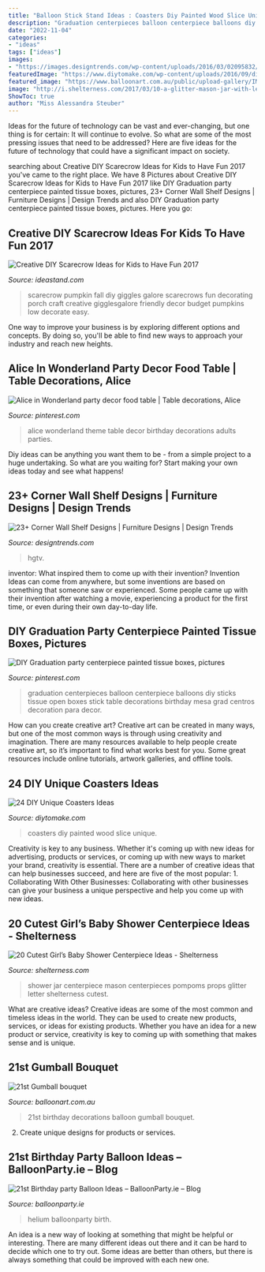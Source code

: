 ```yaml
---
title: "Balloon Stick Stand Ideas : Coasters Diy Painted Wood Slice Unique"
description: "Graduation centerpieces balloon centerpiece balloons diy sticks tissue open boxes stick table decorations birthday mesa grad centros decoration para decor"
date: "2022-11-04"
categories:
- "ideas"
tags: ["ideas"]
images:
- "https://images.designtrends.com/wp-content/uploads/2016/03/02095832/Custom-Desk-Corner-Shelve-.jpeg"
featuredImage: "https://www.diytomake.com/wp-content/uploads/2016/09/diy-painted-wood-slice-coasters.jpg"
featured_image: "https://www.balloonart.com.au/public/upload-gallery/IMG_0007.jpg"
image: "http://i.shelterness.com/2017/03/10-a-glitter-mason-jar-with-letter-props-and-pompoms.jpg"
ShowToc: true
author: "Miss Alessandra Steuber"
---
```



Ideas for the future of technology can be vast and ever-changing, but one thing is for certain: It will continue to evolve. So what are some of the most pressing issues that need to be addressed? Here are five ideas for the future of technology that could have a significant impact on society.

	

		
searching about Creative DIY Scarecrow Ideas for Kids to Have Fun 2017 you've came to the right place. We have 8 Pictures about Creative DIY Scarecrow Ideas for Kids to Have Fun 2017 like DIY Graduation party centerpiece painted tissue boxes, pictures, 23+ Corner Wall Shelf Designs | Furniture Designs | Design Trends and also DIY Graduation party centerpiece painted tissue boxes, pictures. Here you go:
		
    
## Creative DIY Scarecrow Ideas For Kids To Have Fun 2017

<img loading=lazy src="http://ideastand.com/wp-content/uploads/2015/11/diy-scarecrow-ideas/9-diy-scarecrow-ideas-for-kids-to-have-fun.jpg" onerror="this.onerror=null;this.src='https://tse1.mm.bing.net/th?id=OIP.HYMl0X_MF4xMLmhaIYFYrQHaLH&amp;pid=15.1';" alt="Creative DIY Scarecrow Ideas for Kids to Have Fun 2017">

_Source: ideastand.com_

>scarecrow pumpkin fall diy giggles galore scarecrows fun decorating porch craft creative gigglesgalore friendly decor budget pumpkins low decorate easy. 

	

One way to improve your business is by exploring different options and concepts. By doing so, you'll be able to find new ways to approach your industry and reach new heights.

    
## Alice In Wonderland Party Decor Food Table | Table Decorations, Alice

<img loading=lazy src="https://i.pinimg.com/736x/95/71/21/957121342a26611409d77f5dac1af265.jpg" onerror="this.onerror=null;this.src='https://tse3.mm.bing.net/th?id=OIP.PqH5vSX0zOkH6Gs3xwXLTAHaJ4&amp;pid=15.1';" alt="Alice in Wonderland party decor food table | Table decorations, Alice">

_Source: pinterest.com_

>alice wonderland theme table decor birthday decorations adults parties. 

	

Diy ideas can be anything you want them to be - from a simple project to a huge undertaking. So what are you waiting for? Start making your own ideas today and see what happens!

    
## 23+ Corner Wall Shelf Designs | Furniture Designs | Design Trends

<img loading=lazy src="https://images.designtrends.com/wp-content/uploads/2016/03/02095832/Custom-Desk-Corner-Shelve-.jpeg" onerror="this.onerror=null;this.src='https://tse4.mm.bing.net/th?id=OIP.fS2utaDlZpgnFKujTX3eogHaFj&amp;pid=15.1';" alt="23+ Corner Wall Shelf Designs | Furniture Designs | Design Trends">

_Source: designtrends.com_

>hgtv. 

	

inventor: What inspired them to come up with their invention?
Invention Ideas can come from anywhere, but some inventions are based on something that someone saw or experienced. Some people came up with their invention after watching a movie, experiencing a product for the first time, or even during their own day-to-day life.

    
## DIY Graduation Party Centerpiece Painted Tissue Boxes, Pictures

<img loading=lazy src="https://i.pinimg.com/originals/16/5e/fa/165efa55c387df4108f76e9e446514af.jpg" onerror="this.onerror=null;this.src='https://tse3.mm.bing.net/th?id=OIP.RXFHa3-4nx24yLi0R_1TKQHaJ4&amp;pid=15.1';" alt="DIY Graduation party centerpiece painted tissue boxes, pictures">

_Source: pinterest.com_

>graduation centerpieces balloon centerpiece balloons diy sticks tissue open boxes stick table decorations birthday mesa grad centros decoration para decor. 

	

How can you create creative art?
Creative art can be created in many ways, but one of the most common ways is through using creativity and imagination. There are many resources available to help people create creative art, so it’s important to find what works best for you. Some great resources include online tutorials, artwork galleries, and offline tools.

    
## 24 DIY Unique Coasters Ideas

<img loading=lazy src="https://www.diytomake.com/wp-content/uploads/2016/09/diy-painted-wood-slice-coasters.jpg" onerror="this.onerror=null;this.src='https://tse2.mm.bing.net/th?id=OIP.KhFngfazLngYziiX0UDR4wHaKv&amp;pid=15.1';" alt="24 DIY Unique Coasters Ideas">

_Source: diytomake.com_

>coasters diy painted wood slice unique. 

	

Creativity is key to any business. Whether it's coming up with new ideas for advertising, products or services, or coming up with new ways to market your brand, creativity is essential. There are a number of creative ideas that can help businesses succeed, and here are five of the most popular: 1. Collaborating With Other Businesses: Collaborating with other businesses can give your business a unique perspective and help you come up with new ideas.

    
## 20 Cutest Girl’s Baby Shower Centerpiece Ideas - Shelterness

<img loading=lazy src="http://i.shelterness.com/2017/03/10-a-glitter-mason-jar-with-letter-props-and-pompoms.jpg" onerror="this.onerror=null;this.src='https://tse2.mm.bing.net/th?id=OIP.7vdJUj2HmwRkqeDoc5ZWMQHaMM&amp;pid=15.1';" alt="20 Cutest Girl’s Baby Shower Centerpiece Ideas - Shelterness">

_Source: shelterness.com_

>shower jar centerpiece mason centerpieces pompoms props glitter letter shelterness cutest. 

	

What are creative ideas?
Creative ideas are some of the most common and timeless ideas in the world. They can be used to create new products, services, or ideas for existing products. Whether you have an idea for a new product or service, creativity is key to coming up with something that makes sense and is unique.

    
## 21st Gumball Bouquet

<img loading=lazy src="https://www.balloonart.com.au/public/upload-gallery/IMG_0007.jpg" onerror="this.onerror=null;this.src='https://tse3.mm.bing.net/th?id=OIP.Qg2e2xQDjFcvGu6VIebTygHaLH&amp;pid=15.1';" alt="21st Gumball bouquet">

_Source: balloonart.com.au_

>21st birthday decorations balloon gumball bouquet. 

	

2. Create unique designs for products or services.

    
## 21st Birthday Party Balloon Ideas – BalloonParty.ie – Blog

<img loading=lazy src="https://www.balloonparty.ie/blog/wp-content/uploads/2015/03/21st-blog.jpg" onerror="this.onerror=null;this.src='https://tse2.mm.bing.net/th?id=OIP.uyq6wJUyGsz6YJE8NXEOvwHaJ4&amp;pid=15.1';" alt="21st Birthday party Balloon Ideas – BalloonParty.ie – Blog">

_Source: balloonparty.ie_

>helium balloonparty birth. 

	

An idea is a new way of looking at something that might be helpful or interesting. There are many different ideas out there and it can be hard to decide which one to try out. Some ideas are better than others, but there is always something that could be improved with each new one.

